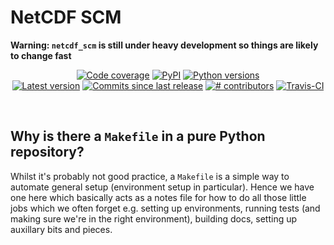 # NetCDF SCM

**Warning: `netcdf_scm` is still under heavy development so things are likely to change fast**

<p align="center">
<a href="https://codecov.io/gh/znicholls/netcdf-scm">
<img src="https://img.shields.io/codecov/c/github/znicholls/netcdf-scm.svg"
     alt="Code coverage"/></a>
<a href="https://pypi.org/project/netcdf-scm/">
<img src=https://img.shields.io/pypi/v/netcdf-scm.svg"
     alt="PyPI"/></a>
<a href="https://pypi.org/project/netcdf-scm/">
<img src="https://img.shields.io/pypi/pyversions/netcdf-scm.svg"
     alt="Python versions"/></a>
<!-- JOSS paper -->
<!-- <a href="https://joss.theoj.org/papers/85eb9a9401fe968073bb429ea361924e/status.svg">
<img src="https://joss.theoj.org/papers/85eb9a9401fe968073bb429ea361924e"
     alt="JOSS paper"/></a> -->
<!-- Stickler CI badge, not sure yet -->
<br>




<!-- https://shields.io/ is a good source of these -->
<!-- conda shields, for the future -->
<!-- <a href="https://anaconda.org/conda-forge/iris">
<img src="https://img.shields.io/conda/dn/conda-forge/iris.svg"
     alt="conda-forge downloads" /></a> -->
<a href="https://github.com/znicholls/netcdf-scm/releases">
<img src="https://img.shields.io/github/tag/znicholls/netcdf-scm.svg"
     alt="Latest version"/></a>
<a href="https://github.com/znicholls/netcdf-scm/commits/master">
<img src="https://img.shields.io/github/commits-since/znicholls/netcdf-scm/latest.svg"
     alt="Commits since last release" /></a>
<a href="https://github.com/znicholls/netcdf-scm/graphs/contributors">
<img src="https://img.shields.io/github/contributors/znicholls/netcdf-scm.svg"
     alt="# contributors" /></a>
<a href="https://travis-ci.org/znicholls/netcdf-scm/branches">
<img src="https://api.travis-ci.org/repositories/znicholls/netcdf-scm.svg?branch=master"
     alt="Travis-CI" /></a>
<!-- DOI -->
<!-- <a href="https://zenodo.org/badge/latestdoi/5312648">
<img src="https://zenodo.org/badge/5312648.svg"
     alt="zenodo" /></a> -->
</p>
<br>

## Why is there a `Makefile` in a pure Python repository?

Whilst it's probably not good practice, a `Makefile` is a simple way to automate general setup (environment setup in particular).
Hence we have one here which basically acts as a notes file for how to do all those little jobs which we often forget e.g. setting up environments, running tests (and making sure we're in the right environment), building docs, setting up auxillary bits and pieces.
